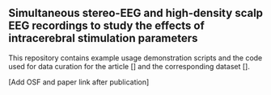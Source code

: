 ## Simultaneous stereo-EEG and high-density scalp EEG recordings to study the effects of intracerebral stimulation parameters

This repository contains example usage demonstration scripts and the code used for data curation for the article [] and the corresponding dataset [].

[Add OSF and paper link after publication]

